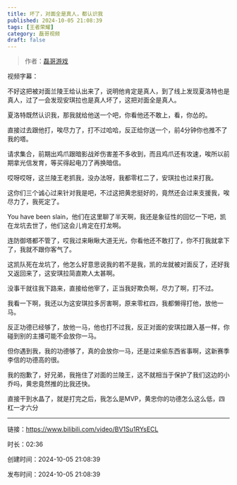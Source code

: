 ```yaml
---
title: 坏了，对面全是真人，都认识我
published: 2024-10-05 21:08:39
tags: [王者荣耀]
category: 磊哥视频
draft: false
---
```



> 作者：[磊哥游戏](https://space.bilibili.com/268941858?spm_id_from=333.788.upinfo.head.click)

视频字幕：

不好这把被对面兰陵王给认出来了，说明他肯定是真人，到了线上发现夏洛特也是真人，过了一会发现安琪拉也是真人坏了，这把对面全是真人。

夏洛特既然认识我，那我就给他送一个吧，你看他还不敢上，看，你怂的。

直接过去跟他打，唉尽力了，打不过哈哈，反正给你送一个，前4分钟你也推不了我的塔。

请求集合，前期出鸡爪跟暗影战斧伤害差不多收到，而且鸡爪还有攻速，唉所以前期拿光信发育，等买得起电刀了再换暗信。

哎呀哎呀，这兰陵王老抓我，没办法呀，我都零杠二了，安琪拉也过来打我。

这你们三个诚心过来针对我是吧，不过这把黄忠挺好的，竟然还会过来支援我，唉尽力了，我死定了。

You have been slain，他们在这里聊了半天啊，我还是象征性的回忆一下吧，凯在龙坑去世了，他们这会儿肯定在打龙啊。

连防御塔都不管了，哎我过来瞅瞅大道无光，你看他还不敢打了，你不打我就拿下了，我就不跟你客气了。

这凯队死在龙坑了，他怎么好意思说我的若不是我，凯的龙就被对面反了，还好我又返回来了，这安琪拉简直欺人太甚啊。

没事干就往我下路来，直接给他宰了，正当我好欺负啊，尽力了啊，打不过。

我看一下啊，我还以为这安琪拉多厉害啊，原来零杠四，我都懒得打他，放他一马。

反正功德已经够了，放他一马，他也打不过我，反正对面的安琪拉跟入基一样，你碰到别的主播可能不会放你一马。

但你遇到我，我的功德够了，真的会放你一马，还是过来偷东西省事啊，这新赛季李信的功德高的很。

我的抱歉了，好兄弟，我拖住了对面的兰陵王，这不就相当于保护了我们这边的小乔吗，黄忠竟然推的比我还快。

直接干到水晶了，就是打完之后，我怎么是MVP，黄忠你的功德怎么这么低，四杠一才六分

---


链接：https://www.bilibili.com/video/BV1Su1RYsECL



时长：02:36

创建时间：2024-10-05 21:08:39

发布时间：2024-10-05 21:08:39
